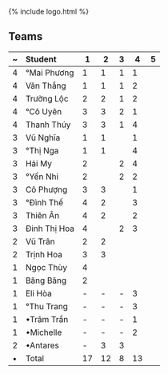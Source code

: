 ---
---

{% include logo.html %}

## Teams

~   | Student        | 1   | 2   | 3   | 4   | 5
--- | :---           | --- | --- | --- | --- | ---
4   | °Mai Phương    | 1   | 1   | 1   | 1   |
4   | Văn Thắng      | 1   | 1   | 1   | 2   |
4   | Trường Lộc     | 2   | 2   | 1   | 2   |
4   | °Cô Uyên       | 3   | 3   | 2   | 1   |
4   | Thanh Thúy     | 3   | 3   | 1   | 4   |
3   | Vũ Nghĩa       | 1   | 1   |     | 1   |
3   | °Thị Nga       | 1   | 1   |     | 4   |
3   | Hải My         | 2   |     | 2   | 4   |
3   | °Yến Nhi       | 2   |     | 2   | 2   |
3   | Cô Phượng      | 3   | 3   |     | 1   |
3   | °Đình Thế      | 4   | 2   |     | 3   |
3   | Thiên Ân       | 4   | 2   |     | 2   |
3   | Đinh Thị Hoa   | 4   |     | 2   | 3   |
2   | Vũ Trân        | 2   | 2   |     |     |
2   | Trịnh Hoa      | 3   | 3   |     |     |
1   | Ngọc Thùy      | 4   |     |     |     |
1   | Băng Băng      | 2   |     |     |     |
1   | Eli Hòa        | -   | -   | -   | 3   |
1   | °Thu Trang     | -   | -   | -   | 3   |
1   | •Trâm Trần     | -   | -   | -   | 1   |
1   | •Michelle      | -   | -   | -   | 2   |
2   | •Antares       | -   | 3   | 3   |     |
•   | Total          | 17  | 12  | 8   | 13  |